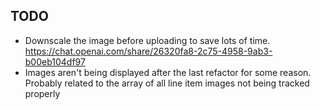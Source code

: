 ## TODO

- Downscale the image before uploading to save lots of time. https://chat.openai.com/share/26320fa8-2c75-4958-9ab3-b00eb104df97
- Images aren't being displayed after the last refactor for some reason. Probably related to the array of all line item images not being tracked properly
